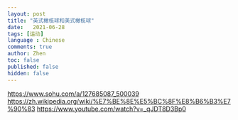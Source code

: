 ```yaml
---
layout: post
title: "英式橄榄球和美式橄榄球"
date:   2021-06-28
tags: [运动]
language : Chinese
comments: true
author: Zhen
toc: false
published: false
hidden: false
---
```

https://www.sohu.com/a/127685087_500039
https://zh.wikipedia.org/wiki/%E7%BE%8E%E5%BC%8F%E8%B6%B3%E7%90%83
https://www.youtube.com/watch?v=_qJDT8D3Bp0
<!--stackedit_data:
eyJoaXN0b3J5IjpbMTU4OTk1NzY3MF19
-->
